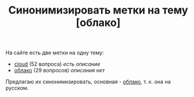﻿---
title: "Синонимизировать метки на тему [облако]"
se.owner.user_id: 507426
se.owner.display_name: "wchistow"
se.owner.link: "https://ru.meta.stackoverflow.com/users/507426/wchistow"
se.link: "https://ru.meta.stackoverflow.com/questions/13205/%d0%a1%d0%b8%d0%bd%d0%be%d0%bd%d0%b8%d0%bc%d0%b8%d0%b7%d0%b8%d1%80%d0%be%d0%b2%d0%b0%d1%82%d1%8c-%d0%bc%d0%b5%d1%82%d0%ba%d0%b8-%d0%bd%d0%b0-%d1%82%d0%b5%d0%bc%d1%83-%d0%be%d0%b1%d0%bb%d0%b0%d0%ba%d0%be"
se.question_id: 13205
se.post_type: question
---
<p>На сайте есть две метки на одну тему:</p>
<ul>
<li><a href="https://ru.stackoverflow.com/questions/tagged/cloud" class="post-tag" title="показать вопросы с меткой [cloud]" aria-label="показать вопросы с меткой [cloud]" rel="tag" aria-labelledby="tag-cloud-tooltip-container">cloud</a> (52 вопроса) <em>есть описание</em></li>
<li><a href="https://ru.stackoverflow.com/questions/tagged/%d0%be%d0%b1%d0%bb%d0%b0%d0%ba%d0%be" class="post-tag" title="показать вопросы с меткой [облако]" aria-label="показать вопросы с меткой [облако]" rel="tag" aria-labelledby="tag-облако-tooltip-container">облако</a> (29 вопросов) <em>описания нет</em></li>
</ul>
<p>Предлагаю их синонимизировать, основная - <a href="https://ru.stackoverflow.com/questions/tagged/%d0%be%d0%b1%d0%bb%d0%b0%d0%ba%d0%be" class="post-tag" title="показать вопросы с меткой [облако]" aria-label="показать вопросы с меткой [облако]" rel="tag" aria-labelledby="tag-облако-tooltip-container">облако</a>, т. к. она на русском.</p>
